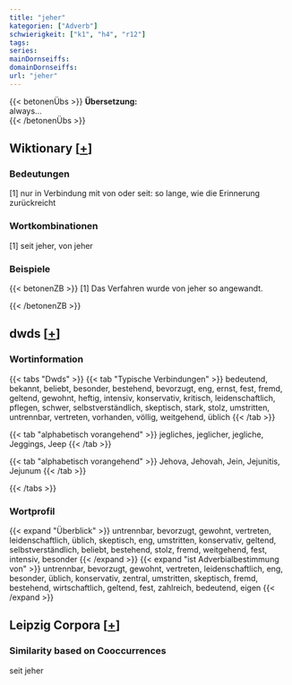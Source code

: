 ```yaml
---
title: "jeher"
kategorien: ["Adverb"]
schwierigkeit: ["k1", "h4", "r12"]
tags:
series:
mainDornseiffs:
domainDornseiffs:
url: "jeher"
---
```


{{< betonenÜbs >}}
**Übersetzung:**  
always...  
{{< /betonenÜbs >}}

## Wiktionary [[+](https://de.wiktionary.org/wiki/jeher)]

### Bedeutungen
[1] nur in Verbindung mit von oder seit: so lange, wie die Erinnerung zurückreicht  

### Wortkombinationen
[1] seit jeher, von jeher  

### Beispiele
{{< betonenZB >}}
[1] Das Verfahren wurde von jeher so angewandt.  

{{< /betonenZB >}}


## dwds [[+](https://www.dwds.de/wb/jeher)]

### Wortinformation
{{< tabs "Dwds" >}}
{{< tab "Typische Verbindungen" >}}
bedeutend, bekannt, beliebt, besonder, bestehend, bevorzugt, eng, ernst, fest, fremd, geltend, gewohnt, heftig, intensiv, konservativ, kritisch, leidenschaftlich, pflegen, schwer, selbstverständlich, skeptisch, stark, stolz, umstritten, untrennbar, vertreten, vorhanden, völlig, weitgehend, üblich
{{< /tab >}}

{{< tab "alphabetisch vorangehend" >}}
jegliches, jeglicher, jegliche, Jeggings, Jeep
{{< /tab >}}

{{< tab "alphabetisch vorangehend" >}}
Jehova, Jehovah, Jein, Jejunitis, Jejunum
{{< /tab >}}

{{< /tabs >}}

### Wortprofil
{{< expand "Überblick" >}} untrennbar, bevorzugt, gewohnt, vertreten, leidenschaftlich, üblich, skeptisch, eng, umstritten, konservativ, geltend, selbstverständlich, beliebt, bestehend, stolz, fremd, weitgehend, fest, intensiv, besonder {{< /expand >}}
{{< expand "ist Adverbialbestimmung von" >}} untrennbar, bevorzugt, gewohnt, vertreten, leidenschaftlich, eng, besonder, üblich, konservativ, zentral, umstritten, skeptisch, fremd, bestehend, wirtschaftlich, geltend, fest, zahlreich, bedeutend, eigen {{< /expand >}}

## Leipzig Corpora [[+](https://corpora.uni-leipzig.de/en/res?word=jeher&corpusId=deu_newscrawl-public_2018)]


### Similarity based on Cooccurrences
seit jeher

